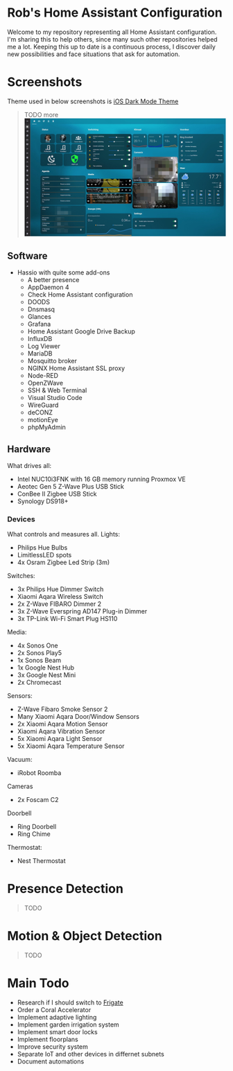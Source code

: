 # Rob's Home Assistant Configuration
Welcome to my repository representing all Home Assistant configuration. I'm sharing this to help others, since many such other repositories helped me a lot.
Keeping this up to date is a continuous process, I discover daily new possibilities and face situations that ask for automation.

# Screenshots
Theme used in below screenshots is [iOS Dark Mode Theme](https://github.com/basnijholt/lovelace-ios-dark-mode-theme/)
> TODO more
![Main Dashboard](https://github.com/robsonke/hass-config/blob/master/www/screenshots/main-dashboard.jpg)

## Software
- Hassio with quite some add-ons
  - A better presence
  - AppDaemon 4
  - Check Home Assistant configuration
  - DOODS
  - Dnsmasq
  - Glances
  - Grafana
  - Home Assistant Google Drive Backup
  - InfluxDB
  - Log Viewer
  - MariaDB
  - Mosquitto broker
  - NGINX Home Assistant SSL proxy
  - Node-RED
  - OpenZWave
  - SSH & Web Terminal
  - Visual Studio Code
  - WireGuard
  - deCONZ
  - motionEye
  - phpMyAdmin

## Hardware
What drives all:
- Intel NUC10i3FNK with 16 GB memory running Proxmox VE
- Aeotec Gen 5 Z-Wave Plus USB Stick
- ConBee II Zigbee USB Stick
- Synology DS918+

### Devices
What controls and measures all.
Lights:
- Philips Hue Bulbs
- LimitlessLED spots
- 4x Osram Zigbee Led Strip (3m)

Switches:
- 3x Philips Hue Dimmer Switch
- Xiaomi Aqara Wireless Switch
- 2x Z-Wave FIBARO Dimmer 2
- 3x Z-Wave Everspring AD147 Plug-in Dimmer
- 3x TP-Link Wi-Fi Smart Plug HS110

Media:
- 4x Sonos One
- 2x Sonos Play5
- 1x Sonos Beam
- 1x Google Nest Hub
- 3x Google Nest Mini
- 2x Chromecast

Sensors:
- Z-Wave Fibaro Smoke Sensor 2
- Many Xiaomi Aqara Door/Window Sensors
- 2x Xiaomi Aqara Motion Sensor
- Xiaomi Aqara Vibration Sensor
- 5x Xiaomi Aqara Light Sensor
- 5x Xiaomi Aqara Temperature Sensor

Vacuum:
- iRobot Roomba 

Cameras
- 2x Foscam C2

Doorbell
- Ring Doorbell
- Ring Chime

Thermostat:
- Nest Thermostat

# Presence Detection
> TODO

# Motion & Object Detection
> TODO

# Main Todo
- Research if I should switch to [Frigate](https://github.com/blakeblackshear/frigate)
- Order a Coral Accelerator
- Implement adaptive lighting
- Implement garden irrigation system
- Implement smart door locks
- Implement floorplans
- Improve security system
- Separate IoT and other devices in differnet subnets
- Document automations

